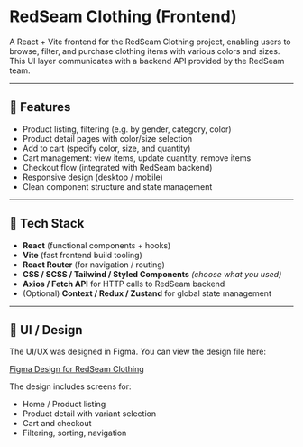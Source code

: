 # RedSeam Clothing (Frontend)

A React + Vite frontend for the RedSeam Clothing project, enabling users to browse, filter, and purchase clothing items with various colors and sizes. This UI layer communicates with a backend API provided by the RedSeam team.

---

## 🚀 Features

- Product listing, filtering (e.g. by gender, category, color)  
- Product detail pages with color/size selection  
- Add to cart (specify color, size, and quantity)  
- Cart management: view items, update quantity, remove items  
- Checkout flow (integrated with RedSeam backend)  
- Responsive design (desktop / mobile)  
- Clean component structure and state management  

---

## 🧩 Tech Stack

- **React** (functional components + hooks)  
- **Vite** (fast frontend build tooling)  
- **React Router** (for navigation / routing)  
- **CSS / SCSS / Tailwind / Styled Components** *(choose what you used)*  
- **Axios / Fetch API** for HTTP calls to RedSeam backend  
- (Optional) **Context / Redux / Zustand** for global state management  

---

## 📐 UI / Design

The UI/UX was designed in Figma. You can view the design file here:

[Figma Design for RedSeam Clothing](https://www.figma.com/design/mNz6RGauIhHyuMrGFcPBHs/Bootcamp---RedSeam-Clothing?node-id=87-389&t=5EwkarwFFUX7Caw1-0)

The design includes screens for:

- Home / Product listing  
- Product detail with variant selection  
- Cart and checkout  
- Filtering, sorting, navigation  
